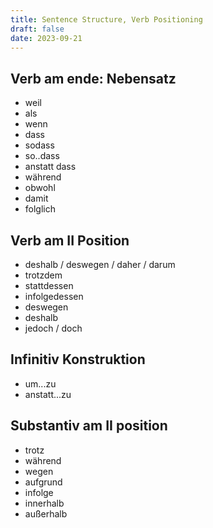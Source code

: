 ```yaml
---
title: Sentence Structure, Verb Positioning
draft: false
date: 2023-09-21
---
```


## Verb am ende: Nebensatz
- weil 
- als 
- wenn
- dass
- sodass
- so..dass
- anstatt dass
- während
- obwohl
- damit
- folglich
## Verb am II Position
- deshalb / deswegen / daher / darum
- trotzdem
- stattdessen
- infolgedessen
- deswegen
- deshalb
- jedoch / doch 
## Infinitiv Konstruktion 
- um...zu
- anstatt...zu
## Substantiv am II position
- trotz 
- während
- wegen
- aufgrund
- infolge  
- innerhalb 
- außerhalb



